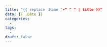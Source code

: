 ```yaml
---
title: "{{ replace .Name "-" " " | title }}"
date: {{ .Date }}
categories:
  -
tags:
  -
draft: false
---
```


